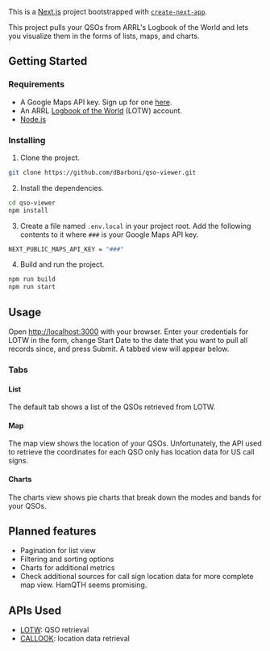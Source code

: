 This is a [Next.js](https://nextjs.org/) project bootstrapped with [`create-next-app`](https://github.com/vercel/next.js/tree/canary/packages/create-next-app).

This project pulls your QSOs from ARRL's Logbook of the World and lets you visualize them in the forms of lists, maps, and charts.

## Getting Started
### Requirements
- A Google Maps API key. Sign up for one [here](https://developers.google.com/maps/documentation/javascript/get-api-key).
- An ARRL [Logbook of the World](http://www.arrl.org/quick-start) (LOTW) account.
- [Node.js](https://nodejs.org/)

### Installing
1. Clone the project.
```bash 
git clone https://github.com/dBarboni/qso-viewer.git
```

2. Install the dependencies.
```bash
cd qso-viewer
npm install
```

3. Create a file named `.env.local` in your project root. Add the following contents to it where `###` is your Google Maps API key.
```bash
NEXT_PUBLIC_MAPS_API_KEY = "###"
```

4. Build and run the project.
```bash
npm run build
npm run start
```

## Usage
Open [http://localhost:3000](http://localhost:3000) with your browser. Enter your credentials for LOTW in the form, change Start Date to the date that you want to pull all records since, and press Submit. A tabbed view will appear below.

### Tabs
#### List
The default tab shows a list of the QSOs retrieved from LOTW. 
#### Map
The map view shows the location of your QSOs. Unfortunately, the API used to retrieve the coordinates for each QSO only has location data for US call signs.
#### Charts
The charts view shows pie charts that break down the modes and bands for your QSOs.

## Planned features
- Pagination for list view
- Filtering and sorting options
- Charts for additional metrics
- Check additional sources for call sign location data for more complete map view. HamQTH seems promising.

## APIs Used
- [LOTW](https://lotw.arrl.org/lotw-help/developer-query-qsos-qsls/): QSO retrieval
- [CALLOOK](https://callook.info/): location data retrieval
